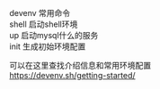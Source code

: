 devenv 常用命令  
shell 启动shell环境  
up 启动mysql什么的服务  
init 生成初始环境配置  

可以在这里查找介绍信息和常用环境配置  
https://devenv.sh/getting-started/

